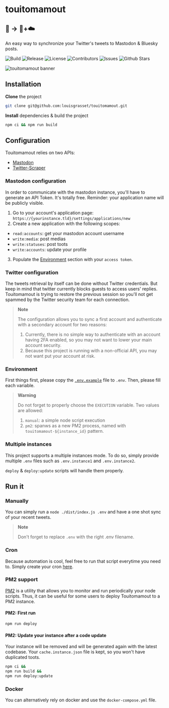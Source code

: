 # touitomamout
## 🦤 → 🦣+☁️
An easy way to synchronize your Twitter's tweets to Mastodon & Bluesky posts.

![Build](https://img.shields.io/github/actions/workflow/status/louisgrasset/touitomamout/ci.yml)
![Release](https://img.shields.io/github/package-json/v/louisgrasset/touitomamout/main?label=release&color=#4c1)
![License](https://img.shields.io/github/license/louisgrasset/touitomamout?color=#4c1)
![Contributors](https://img.shields.io/github/contributors/louisgrasset/touitomamout)
![Issues](https://img.shields.io/github/issues/louisgrasset/touitomamout)
![Github Stars](https://img.shields.io/github/stars/louisgrasset/touitomamout)

![touitomamout banner](./.github/docs/touitomamout-banner.jpg)

## Installation
**Clone** the project
```bash
git clone git@github.com:louisgrasset/touitomamout.git
```

**Install** dependencies & build the project
```bash
npm ci && npm run build 
```
## Configuration
Touitomamout relies on two APIs:
- [Mastodon](https://docs.joinmastodon.org/client/intro/)
- [Twitter-Scraper](https://github.com/the-convocation/twitter-scraper)

### Mastodon configuration
In order to communicate with the mastodon instance, you'll have to generate an API Token. It's totally free. Reminder: your application name will be publicly visible. 
1. Go to your account's application page: `https://{yourinstance.tld}/settings/applications/new`
2. Create a new application with the following scopes:
- `read:accounts`: get your mastodon account username
- `write:media`: post medias
- `write:statuses`: post toots
- `write:accounts`: update your profile
3. Populate the [Environment](#Environment) section with your `access token`.

### Twitter configuration
The tweets retrieval by itself can be done without Twitter credentials. But keep in mind that twitter currently blocks guests to access users' replies.
Touitomamout is trying to restore the previous session so you'll not get spammed by the Twitter security team for each connection.


> **Note**
>
> The configuration allows you to sync a first account and authenticate with a secondary account for two reasons:
> 1. Currently, there is no simple way to authenticate with an account having 2FA enabled, so you may not want to lower your main account security.
> 2. Because this project is running with a non-official API, you may not want put your account at risk.


### Environment
First things first, please copy the [`.env.example`](https://github.com/louisgrasset/touitomamout/blob/main/.env.example) file to `.env`.
Then, please fill each variable.

> **Warning**
>
> Do not forget to properly choose the `EXECUTION` variable.
> Two values are allowed:
> 1. `manual`: a simple node script execution
> 2. `pm2`: spanws as a new PM2 process, named with `touitomamout-${instance_id}` pattern.


### Multiple instances
This project supports a multiple instances mode. To do so, simply provide multiple `.env` files such as `.env.instance1` and `.env.instance2`.

`deploy` & `deploy:update` scripts will handle them properly.

## Run it

### Manually
You can simply run a `node ./dist/index.js .env` and have a one shot sync of your recent tweets.

> **Note**
>
> Don't forget to replace `.env` with the right .env filename.


### Cron
Because automation is cool, feel free to run that script everytime you need to.
Simply create your cron [here](https://crontab.guru).

### PM2 support
[PM2](https://pm2.keymetrics.io/) is a utility that allows you to monitor and run periodically your node scripts.
Thus, it can be useful for some users to deploy Touitomamout to a PM2 instance.

#### **PM2**: First run
```bash
npm run deploy
```

#### **PM2**: Update your instance after a code update
Your instance will be removed and will be generated again with the latest codebase.
Your `cache.instance.json` file is kept, so you won't have duplicated toots.
```bash
npm ci &&
npm run build &&
npm run deploy:update
```

### Docker
You can alternatively rely on docker and use the `docker-compose.yml` file.
